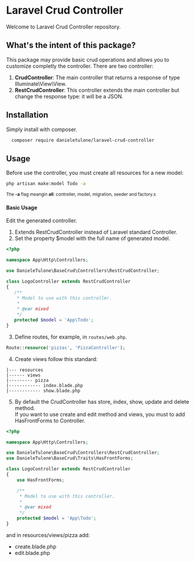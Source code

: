 # Laravel Crud Controller
Welcome to Laravel Crud Controller repository. 

## What's the intent of this package?
This package may provide basic crud operations and allows you to customize completly the controller.
There are two controller: 
1. **CrudController**: The main controller that returns a response of type Illuminate\View\View.
2. **RestCrudController**: This controller extends the main controller but change the response type: it will be a JSON.

## Installation
Simply install with composer.

```bash
  composer require danieletulone/laravel-crud-controller
```

## Usage
Before use the controller, you must create all resources for a new model:
```bash
php artisan make:model Todo -a
```
<sup>The __-a__ flag meangin **all**: controller, model, migration, seeder and factory.s</sup>

#### Basic Usage
Edit the generated controller. 
1. Extends RestCrudController instead of Laravel standard Controller.
2. Set the property $model with the full name of generated model.
 ```php
<?php

namespace App\Http\Controllers;

use DanieleTulone\BaseCrud\Controllers\RestCrudController;

class LogoController extends RestCrudController
{
    /**
     * Model to use with this controller.
     * 
     * @var mixed
     */
    protected $model = 'App\Todo';
}
```

3. Define routes, for example, in ```routes/web.php```.
```php
Route::resource('pizzas', 'PizzaController');
```

4. Create views follow this standard:
```
|--- resources
|------ views
|--------- pizza
|------------ index.blade.php
|------------ show.blade.php
```

5. By default the CrudController has store, index, show, update and delete method. <br>
If you want to use create and edit method and views, you must to add HasFrontForms to Controller.
```php
<?php

namespace App\Http\Controllers;

use DanieleTulone\BaseCrud\Controllers\RestCrudController;
use DanieleTulone\BaseCrud\Traits\HasFrontForms;

class LogoController extends RestCrudController
{
    use HasFrontForms;

    /**
     * Model to use with this controller.
     * 
     * @var mixed
     */
    protected $model = 'App\Todo';
}
```

and in resources/views/pizza add:
- create.blade.php
- edit.blade.php
